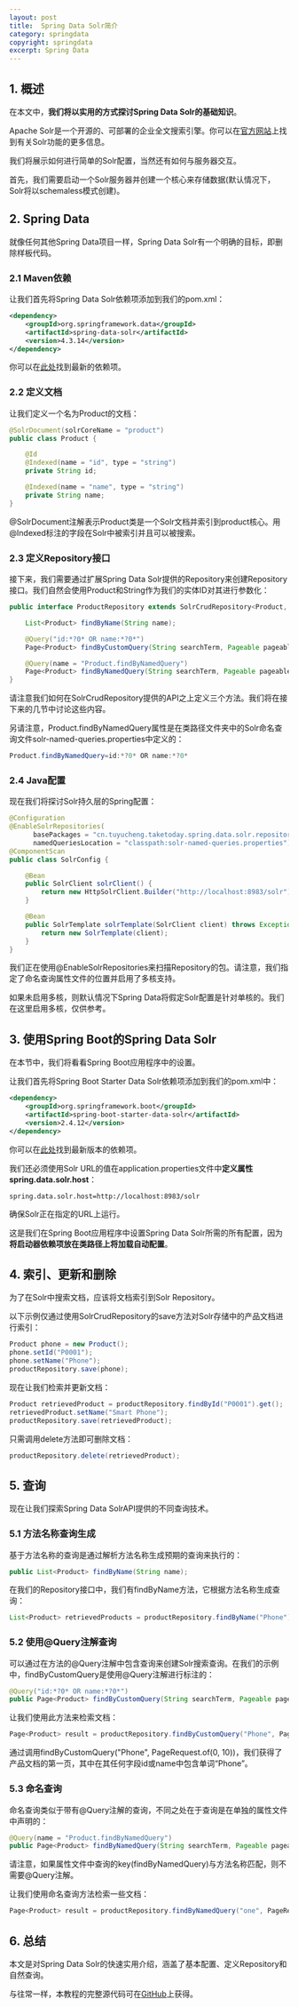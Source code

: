 ```yaml
---
layout: post
title:  Spring Data Solr简介
category: springdata
copyright: springdata
excerpt: Spring Data
---
```


## 1. 概述

在本文中，**我们将以实用的方式探讨Spring Data Solr的基础知识**。

Apache Solr是一个开源的、可部署的企业全文搜索引擎。你可以在[官方网站](https://lucene.apache.org/solr/resources.html)上找到有关Solr功能的更多信息。

我们将展示如何进行简单的Solr配置，当然还有如何与服务器交互。

首先，我们需要启动一个Solr服务器并创建一个核心来存储数据(默认情况下，Solr将以schemaless模式创建)。

## 2. Spring Data

就像任何其他Spring Data项目一样，Spring Data Solr有一个明确的目标，即删除样板代码。

### 2.1 Maven依赖

让我们首先将Spring Data Solr依赖项添加到我们的pom.xml：

```xml
<dependency>
    <groupId>org.springframework.data</groupId>
    <artifactId>spring-data-solr</artifactId>
    <version>4.3.14</version>
</dependency>
```

你可以在[此处](https://central.sonatype.com/artifact/org.springframework.data/spring-data-solr/4.3.15)找到最新的依赖项。

### 2.2 定义文档

让我们定义一个名为Product的文档：

```java
@SolrDocument(solrCoreName = "product")
public class Product {

    @Id
    @Indexed(name = "id", type = "string")
    private String id;

    @Indexed(name = "name", type = "string")
    private String name;
}
```

@SolrDocument注解表示Product类是一个Solr文档并索引到product核心。用@Indexed标注的字段在Solr中被索引并且可以被搜索。

### 2.3 定义Repository接口

接下来，我们需要通过扩展Spring Data Solr提供的Repository来创建Repository接口。我们自然会使用Product和String作为我们的实体ID对其进行参数化：

```java
public interface ProductRepository extends SolrCrudRepository<Product, String> {

    List<Product> findByName(String name);

    @Query("id:*?0* OR name:*?0*")
    Page<Product> findByCustomQuery(String searchTerm, Pageable pageable);

    @Query(name = "Product.findByNamedQuery")
    Page<Product> findByNamedQuery(String searchTerm, Pageable pageable);
}
```

请注意我们如何在SolrCrudRepository提供的API之上定义三个方法。我们将在接下来的几节中讨论这些内容。

另请注意，Product.findByNamedQuery属性是在类路径文件夹中的Solr命名查询文件solr-named-queries.properties中定义的：

```java
Product.findByNamedQuery=id:*?0* OR name:*?0*
```

### 2.4 Java配置

现在我们将探讨Solr持久层的Spring配置：

```java
@Configuration
@EnableSolrRepositories(
      basePackages = "cn.tuyucheng.taketoday.spring.data.solr.repository",
      namedQueriesLocation = "classpath:solr-named-queries.properties")
@ComponentScan
public class SolrConfig {

    @Bean
    public SolrClient solrClient() {
        return new HttpSolrClient.Builder("http://localhost:8983/solr").build();
    }

    @Bean
    public SolrTemplate solrTemplate(SolrClient client) throws Exception {
        return new SolrTemplate(client);
    }
}
```

我们正在使用@EnableSolrRepositories来扫描Repository的包。请注意，我们指定了命名查询属性文件的位置并启用了多核支持。

如果未启用多核，则默认情况下Spring Data将假定Solr配置是针对单核的。我们在这里启用多核，仅供参考。

## 3. 使用Spring Boot的Spring Data Solr

在本节中，我们将看看Spring Boot应用程序中的设置。

让我们首先将Spring Boot Starter Data Solr依赖项添加到我们的pom.xml中：

```xml
<dependency>
    <groupId>org.springframework.boot</groupId>
    <artifactId>spring-boot-starter-data-solr</artifactId>
    <version>2.4.12</version>
</dependency>
```

你可以在[此处](https://central.sonatype.com/artifact/org.springframework.boot/spring-boot-starter-data-solr/3.0.3)找到最新版本的依赖项。

我们还必须使用Solr URL的值在application.properties文件中**定义属性spring.data.solr.host**：

```properties
spring.data.solr.host=http://localhost:8983/solr
```

确保Solr正在指定的URL上运行。

这是我们在Spring Boot应用程序中设置Spring Data Solr所需的所有配置，因为**将启动器依赖项放在类路径上将加载自动配置**。

## 4. 索引、更新和删除

为了在Solr中搜索文档，应该将文档索引到Solr Repository。

以下示例仅通过使用SolrCrudRepository的save方法对Solr存储中的产品文档进行索引：

```java
Product phone = new Product();
phone.setId("P0001");
phone.setName("Phone");
productRepository.save(phone);
```

现在让我们检索并更新文档：

```java
Product retrievedProduct = productRepository.findById("P0001").get();
retrievedProduct.setName("Smart Phone");
productRepository.save(retrievedProduct);
```

只需调用delete方法即可删除文档：

```java
productRepository.delete(retrievedProduct);
```

## 5. 查询

现在让我们探索Spring Data SolrAPI提供的不同查询技术。

### 5.1 方法名称查询生成

基于方法名称的查询是通过解析方法名称生成预期的查询来执行的：

```java
public List<Product> findByName(String name);
```

在我们的Repository接口中，我们有findByName方法，它根据方法名称生成查询：

```java
List<Product> retrievedProducts = productRepository.findByName("Phone");
```

### 5.2 使用@Query注解查询

可以通过在方法的@Query注解中包含查询来创建Solr搜索查询。在我们的示例中，findByCustomQuery是使用@Query注解进行标注的：

```java
@Query("id:*?0* OR name:*?0*")
public Page<Product> findByCustomQuery(String searchTerm, Pageable pageable);
```

让我们使用此方法来检索文档：

```java
Page<Product> result = productRepository.findByCustomQuery("Phone", PageRequest.of(0, 10));
```

通过调用findByCustomQuery("Phone", PageRequest.of(0, 10))，我们获得了产品文档的第一页，其中在其任何字段id或name中包含单词“Phone”。

### 5.3 命名查询

命名查询类似于带有@Query注解的查询，不同之处在于查询是在单独的属性文件中声明的：

```java
@Query(name = "Product.findByNamedQuery")
public Page<Product> findByNamedQuery(String searchTerm, Pageable pageable);
```

请注意，如果属性文件中查询的key(findByNamedQuery)与方法名称匹配，则不需要@Query注解。

让我们使用命名查询方法检索一些文档：

```java
Page<Product> result = productRepository.findByNamedQuery("one", PageRequest.of(0, 10));
```

## 6. 总结

本文是对Spring Data Solr的快速实用介绍，涵盖了基本配置、定义Repository和自然查询。

与往常一样，本教程的完整源代码可在[GitHub](https://github.com/tuyucheng7/taketoday-tutorial4j/tree/master/spring-data-modules)上获得。